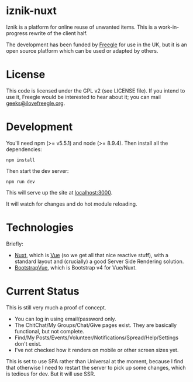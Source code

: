 # iznik-nuxt

Iznik is a platform for online reuse of unwanted items.  This is a work-in-progress rewrite of
the client half.  

The development has been funded by [Freegle](https://www.ilovefreegle.org) for use in the UK, 
but it is an open source platform which can be used or adapted by others.

License
=======

This code is licensed under the GPL v2 (see LICENSE file).  If you intend to use it, Freegle would be interested to
hear about it; you can mail <geeks@ilovefreegle.org>.

# Development

You'll need npm (>= v5.5.1) and node (>= 8.9.4).  Then install all the dependencies:
```
npm install
```

Then start the dev server:
```
npm run dev
```

This will serve up the site at [localhost:3000](http://localhost:3000).

It will watch for changes and do hot module reloading.

# Technologies

Briefly:
* [Nuxt](https://nuxtjs.org), which is [Vue](https://vuejs.org/) (so we get all 
that nice reactive stuff), with a standard layout and (crucially) a good Server Side 
Rendering solution.
* [BootstrapVue](https://bootstrap-vue.js.org/), which is Bootstrap v4 for Vue/Nuxt. 

# Current Status

This is still very much a proof of concept.
* You can log in using email/password only.
* The ChitChat/My Groups/Chat/Give pages exist.  They are basically functional, but not complete.
* Find/My Posts/Events/Volunteer/Notifications/Spread/Help/Settings don't exist.
* I've not checked how it renders on mobile or other screen sizes yet.

This is set to use SPA rather than Universal at the moment, because I find that otherwise I need to restart the server
to pick up some changes, which is tedious for dev.  But it will use SSR.